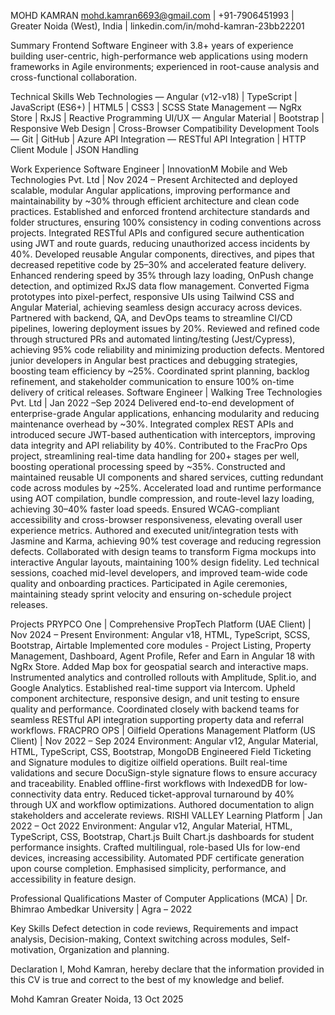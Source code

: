 MOHD KAMRAN
mohd.kamran6693@gmail.com | +91-7906451993 | Greater Noida (West), India | linkedin.com/in/mohd-kamran-23bb22201

Summary
Frontend Software Engineer with 3.8+ years of experience building user-centric, high-performance web applications using modern frameworks in Agile environments; experienced in root-cause analysis and cross-functional collaboration.

Technical Skills
Web Technologies — Angular (v12-v18) | TypeScript | JavaScript (ES6+) | HTML5 | CSS3 | SCSS
State Management — NgRx Store | RxJS | Reactive Programming
UI/UX — Angular Material | Bootstrap | Responsive Web Design | Cross-Browser Compatibility
Development Tools — Git | GitHub | Azure
API Integration — RESTful API Integration | HTTP Client Module | JSON Handling

Work Experience
Software Engineer | InnovationM Mobile and Web Technologies Pvt. Ltd | Nov 2024 – Present
Architected and deployed scalable, modular Angular applications, improving performance and maintainability by ~30% through efficient architecture and clean code practices.
Established and enforced frontend architecture standards and folder structures, ensuring 100% consistency in coding conventions across projects.
Integrated RESTful APIs and configured secure authentication using JWT and route guards, reducing unauthorized access incidents by 40%.
Developed reusable Angular components, directives, and pipes that decreased repetitive code by 25–30% and accelerated feature delivery.
Enhanced rendering speed by 35% through lazy loading, OnPush change detection, and optimized RxJS data flow management.
Converted Figma prototypes into pixel-perfect, responsive UIs using Tailwind CSS and Angular Material, achieving seamless design accuracy across devices.
Partnered with backend, QA, and DevOps teams to streamline CI/CD pipelines, lowering deployment issues by 20%.
Reviewed and refined code through structured PRs and automated linting/testing (Jest/Cypress), achieving 95% code reliability and minimizing production defects.
Mentored junior developers in Angular best practices and debugging strategies, boosting team efficiency by ~25%.
Coordinated sprint planning, backlog refinement, and stakeholder communication to ensure 100% on-time delivery of critical releases.
Software Engineer | Walking Tree Technologies Pvt. Ltd | Jan 2022 –Sep 2024
Delivered end-to-end development of enterprise-grade Angular applications, enhancing modularity and reducing maintenance overhead by ~30%.
Integrated complex REST APIs and introduced secure JWT-based authentication with interceptors, improving data integrity and API reliability by 40%.
Contributed to the FracPro Ops project, streamlining real-time data handling for 200+ stages per well, boosting operational processing speed by ~35%.
Constructed and maintained reusable UI components and shared services, cutting redundant code across modules by ~25%.
Accelerated load and runtime performance using AOT compilation, bundle compression, and route-level lazy loading, achieving 30–40% faster load speeds.
Ensured WCAG-compliant accessibility and cross-browser responsiveness, elevating overall user experience metrics.
Authored and executed unit/integration tests with Jasmine and Karma, achieving 90% test coverage and reducing regression defects.
Collaborated with design teams to transform Figma mockups into interactive Angular layouts, maintaining 100% design fidelity.
Led technical sessions, coached mid-level developers, and improved team-wide code quality and onboarding practices.
Participated in Agile ceremonies, maintaining steady sprint velocity and ensuring on-schedule project releases.

Projects
PRYPCO One | Comprehensive PropTech Platform (UAE Client) | Nov 2024 – Present
Environment: Angular v18, HTML, TypeScript, SCSS, Bootstrap, Airtable
Implemented core modules - Project Listing, Property Management, Dashboard, Agent Profile, Refer and Earn in Angular 18 with NgRx Store.
Added Map box for geospatial search and interactive maps.
Instrumented analytics and controlled rollouts with Amplitude, Split.io, and Google Analytics.
Established real-time support via Intercom.
Upheld component architecture, responsive design, and unit testing to ensure quality and performance.
Coordinated closely with backend teams for seamless RESTful API integration supporting property data and referral workflows.
FRACPRO OPS | Oilfield Operations Management Platform (US Client) | Nov 2022 – Sep 2024
Environment: Angular v12, Angular Material, HTML, TypeScript, CSS, Bootstrap, MongoDB
Engineered Field Ticketing and Signature modules to digitize oilfield operations.
Built real-time validations and secure DocuSign-style signature flows to ensure accuracy and traceability.
Enabled offline-first workflows with IndexedDB for low-connectivity data entry.
Reduced ticket-approval turnaround by 40% through UX and workflow optimizations.
Authored documentation to align stakeholders and accelerate reviews.
RISHI VALLEY Learning Platform | Jan 2022 – Oct 2022
Environment: Angular v12, Angular Material, HTML, TypeScript, CSS, Bootstrap, Chart.js
Built Chart.js dashboards for student performance insights.
Crafted multilingual, role-based UIs for low-end devices, increasing accessibility.
Automated PDF certificate generation upon course completion.
Emphasised simplicity, performance, and accessibility in feature design.

Professional Qualifications
Master of Computer Applications (MCA) | Dr. Bhimrao Ambedkar University |  Agra – 2022

Key Skills
Defect detection in code reviews, Requirements and impact analysis, Decision-making, Context switching across modules, Self-motivation, Organization and planning.

Declaration
I, Mohd Kamran, hereby declare that the information provided in this CV is true and correct to the best of my knowledge and belief.

Mohd Kamran
Greater Noida, 13 Oct 2025
